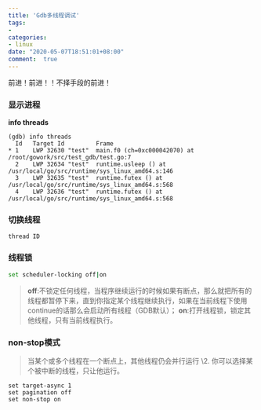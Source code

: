 ```yaml
---
title: 'Gdb多线程调试'
tags: 
-
categories: 
- linux
date: "2020-05-07T18:51:01+08:00"
comment:  true    
---
```


前进！前进！！不择手段的前进！

<!--more-->

### 显示进程

**info threads**

```shell
(gdb) info threads
  Id   Target Id         Frame
* 1    LWP 32630 "test"  main.f0 (ch=0xc000042070) at /root/gowork/src/test_gdb/test.go:7
  2    LWP 32634 "test"  runtime.usleep () at /usr/local/go/src/runtime/sys_linux_amd64.s:146
  3    LWP 32635 "test"  runtime.futex () at /usr/local/go/src/runtime/sys_linux_amd64.s:568
  4    LWP 32636 "test"  runtime.futex () at /usr/local/go/src/runtime/sys_linux_amd64.s:568

```

### 切换线程

```
thread ID
```

### 线程锁

```bash
set scheduler-locking off|on
```

> **off**:不锁定任何线程，当程序继续运行的时候如果有断点，那么就把所有的线程都暂停下来，直到你指定某个线程继续执行，如果在当前线程下使用continue的话那么会启动所有线程（GDB默认）；
> **on**:打开线程锁，锁定其他线程，只有当前线程执行。

### non-stop模式

> 当某个或多个线程在一个断点上，其他线程仍会并行运行
> \2. 你可以选择某个被中断的线程，只让他运行。

```bah
set target-async 1
set pagination off
set non-stop on
```

